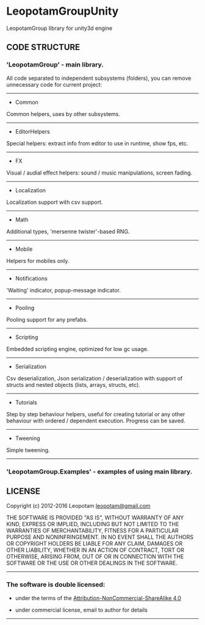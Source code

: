 # LeopotamGroupUnity
LeopotamGroup library for unity3d engine

## CODE STRUCTURE

### 'LeopotamGroup' - main library.
All code separated to independent subsystems (folders),
you can remove unnecessary code for current project:

----------------------------------------------------------------------------

* Common

Common helpers, uses by other subsystems. 

----------------------------------------------------------------------------

* EditorHelpers

Special helpers: extract info from editor to use in runtime, show fps, etc. 

----------------------------------------------------------------------------

* FX

Visual / audial effect helpers: sound / music manipulations, screen fading. 

----------------------------------------------------------------------------

* Localization

Localization support with csv support. 

----------------------------------------------------------------------------

* Math

Additional types, 'mersenne twister'-based RNG. 

----------------------------------------------------------------------------

* Mobile

Helpers for mobiles only. 

----------------------------------------------------------------------------

* Notifications

'Waiting' indicator, popup-message indicator. 

----------------------------------------------------------------------------

* Pooling

Pooling support for any prefabs. 

----------------------------------------------------------------------------

* Scripting

Embedded scripting engine, optimized for low gc usage. 

----------------------------------------------------------------------------

* Serialization

Csv deserialization, Json serialization / deserialization with support of
structs and nested objects (lists, arrays, structs, etc). 

----------------------------------------------------------------------------

* Tutorials

Step by step behaviour helpers, useful for creating tutorial or any
other behaviour with ordered / dependent execution. Progress can be saved. 

----------------------------------------------------------------------------

* Tweening

Simple tweening. 

----------------------------------------------------------------------------

### 'LeopotamGroup.Examples' - examples of using main library.


## LICENSE
Copyright (c) 2012-2016 Leopotam <leopotam@gmail.com>

THE SOFTWARE IS PROVIDED "AS IS", WITHOUT WARRANTY OF ANY KIND, EXPRESS OR
IMPLIED, INCLUDING BUT NOT LIMITED TO THE WARRANTIES OF MERCHANTABILITY,
FITNESS FOR A PARTICULAR PURPOSE AND NONINFRINGEMENT.  IN NO EVENT SHALL THE
AUTHORS OR COPYRIGHT HOLDERS BE LIABLE FOR ANY CLAIM, DAMAGES OR OTHER
LIABILITY, WHETHER IN AN ACTION OF CONTRACT, TORT OR OTHERWISE, ARISING FROM,
OUT OF OR IN CONNECTION WITH THE SOFTWARE OR THE USE OR OTHER DEALINGS IN
THE SOFTWARE.

----------------------------------------------------------------------------
### The software is double licensed:
* under the terms of the [Attribution-NonCommercial-ShareAlike 4.0](https://creativecommons.org/licenses/by-nc-sa/4.0/)

* under commercial license, email to author for details

----------------------------------------------------------------------------